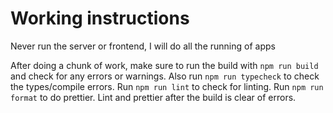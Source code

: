 # Working instructions

Never run the server or frontend, I will do all the running of apps

After doing a chunk of work, make sure to run the build with `npm run build` and check for any errors or warnings. Also run `npm run typecheck` to check the types/compile errors. Run `npm run lint` to check for linting. Run `npm run format` to do prettier. Lint and prettier after the build is clear of errors.
